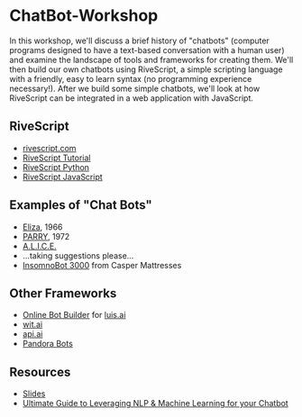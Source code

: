 # ChatBot-Workshop

In this workshop, we'll discuss a brief history of "chatbots" (computer programs designed to have a text-based conversation with a human user) and examine the landscape of tools and frameworks for creating them. We'll then build our own chatbots using RiveScript, a simple scripting language with a friendly, easy to learn syntax (no programming experience necessary!). After we build some simple chatbots, we'll look at how RiveScript can be integrated in a web application with JavaScript.

## RiveScript
* [rivescript.com](https://www.rivescript.com/)
* [RiveScript Tutorial](https://www.rivescript.com/docs/tutorial)
* [RiveScript Python](https://github.com/aichaos/rivescript-python)
* [RiveScript JavaScript](https://github.com/aichaos/rivescript-js)

## Examples of "Chat Bots"
* [Eliza](https://en.wikipedia.org/wiki/ELIZA), 1966
* [PARRY](https://en.wikipedia.org/wiki/PARRY), 1972
* [A.L.I.C.E.](http://www.alicebot.org/about.html)
* ...taking suggestions please...
* [InsomnoBot 3000](http://insomnobot3000.com/) from Casper Mattresses

## Other Frameworks
* [Online Bot Builder](http://onlinebotbuilder.com/) for [luis.ai](https://www.luis.ai/)
* [wit.ai](https://wit.ai/)
* [api.ai](https://api.ai/)
* [Pandora Bots](https://www.pandorabots.com/)

## Resources
* [Slides](https://docs.google.com/presentation/d/1NCeg8WJnH2RFU-VTMpYCffPGHkFRDAoED4LwK6affvI/edit?usp=sharing)
* [Ultimate Guide to Leveraging NLP & Machine Learning for your Chatbot](https://chatbotslife.com/ultimate-guide-to-leveraging-nlp-machine-learning-for-you-chatbot-531ff2dd870c)
